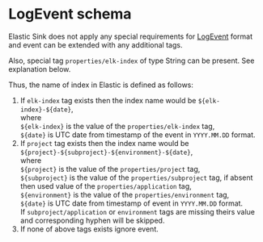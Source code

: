 # LogEvent schema

Elastic Sink does not apply any special requirements for [LogEvent](../../doc/event-schema/log-event-schema.md) format and event can be extended with any additional tags. 

Also, special tag `properties/elk-index` of type String can be present. See explanation below.

Thus, the name of index in Elastic is defined as follows:
1. If `elk-index` tag exists then the index name would be `${elk-index}-${date}`,  
  where  
    `${elk-index}` is the value of the `properties/elk-index` tag,  
    `${date}` is UTC date from timestamp of the event in `YYYY.MM.DD` format.
2. If `project` tag exists then the index name would be `${project}-${subproject}-${environment}-${date}`,  
  where  
    `${project}` is the value of the `properties/project` tag,  
    `${subproject}` is the value of the `properties/subproject` tag, if absent then used value of the `properties/application` tag,  
    `${environment}` is the value of the `properties/environment` tag,  
    `${date}` is UTC date from timestamp of event in `YYYY.MM.DD` format.  
    If `subproject/application` or `environment` tags are missing theirs value and corresponding hyphen will be skipped.
3. If none of above tags exists ignore event.
